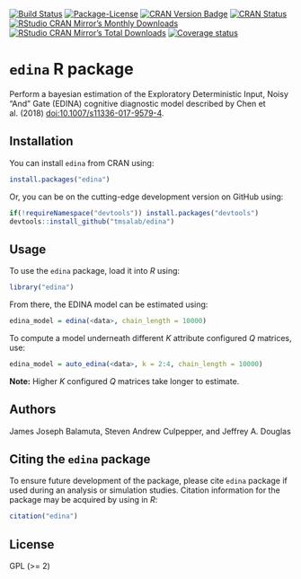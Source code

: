 
<!-- README.md is generated from README.Rmd. Please edit that file -->

[![Build
Status](https://travis-ci.org/tmsalab/edina.svg)](https://travis-ci.org/tmsalab/edina)
[![Package-License](http://img.shields.io/badge/license-GPL%20\(%3E=2\)-brightgreen.svg?style=flat)](http://www.gnu.org/licenses/gpl-2.0.html)
[![CRAN Version
Badge](http://www.r-pkg.org/badges/version/edina)](https://cran.r-project.org/package=edina)
[![CRAN
Status](https://cranchecks.info/badges/worst/edina)](https://cran.r-project.org/web/checks/check_results_edina.html)
[![RStudio CRAN Mirror’s Monthly
Downloads](http://cranlogs.r-pkg.org/badges/edina?color=brightgreen)](http://www.r-pkg.org/pkg/edina)
[![RStudio CRAN Mirror’s Total
Downloads](http://cranlogs.r-pkg.org/badges/grand-total/edina?color=brightgreen)](http://www.r-pkg.org/pkg/edina)
[![Coverage
status](https://codecov.io/gh/tmsalab/edina/branch/master/graph/badge.svg)](https://codecov.io/github/tmsalab/edina?branch=master)

# `edina` R package

Perform a bayesian estimation of the Exploratory Deterministic Input,
Noisy “And” Gate (EDINA) cognitive diagnostic model described by Chen et
al. (2018) <doi:10.1007/s11336-017-9579-4>.

## Installation

You can install `edina` from CRAN using:

``` r
install.packages("edina")
```

Or, you can be on the cutting-edge development version on GitHub using:

``` r
if(!requireNamespace("devtools")) install.packages("devtools")
devtools::install_github("tmsalab/edina")
```

## Usage

To use the `edina` package, load it into *R* using:

``` r
library("edina")
```

From there, the EDINA model can be estimated using:

``` r
edina_model = edina(<data>, chain_length = 10000)
```

To compute a model underneath different *K* attribute configured *Q*
matrices, use:

``` r
edina_model = auto_edina(<data>, k = 2:4, chain_length = 10000)
```

**Note:** Higher *K* configured *Q* matrices take longer to estimate.

## Authors

James Joseph Balamuta, Steven Andrew Culpepper, and Jeffrey A. Douglas

## Citing the `edina` package

To ensure future development of the package, please cite `edina` package
if used during an analysis or simulation studies. Citation information
for the package may be acquired by using in *R*:

``` r
citation("edina")
```

## License

GPL (\>= 2)
